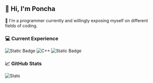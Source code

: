 ## 👋 Hi, I'm Poncha

🚀 I'm a programmer currently and willingly exposing myself on different fields of coding.

### 💻 Current Experience
![Static Badge](https://img.shields.io/badge/-%23005A92?style=for-the-badge&logo=c%2B%2B&logoColor=white)
![C++](https://img.shields.io/badge/HTML5-E34F26?style=for-the-badge&logo=html5&logoColor=white)
![Static Badge](https://img.shields.io/badge/OpenGL-%235586A4?style=for-the-badge&logo=opengl&labelColor=white)


### 📈 GitHub Stats
![Stats](https://github-readme-stats.vercel.app/api?username=Ponchoru-recur&show_icons=true&theme=dark)
